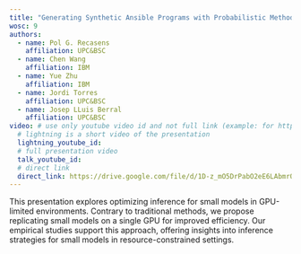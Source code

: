 ```yaml
---
title: "Generating Synthetic Ansible Programs with Probabilistic Methods"
wosc: 9
authors:
  - name: Pol G. Recasens
    affiliation: UPC&BSC
  - name: Chen Wang 
    affiliation: IBM
  - name: Yue Zhu
    affiliation: IBM
  - name: Jordi Torres
    affiliation: UPC&BSC
  - name: Josep LLuis Berral
    affiliation: UPC&BSC
video: # use only youtube video id and not full link (example: for https://www.youtube.com/watch?v=xcJtL7QggTI, id is xcJtL7QggTI)
  # lightning is a short video of the presentation
  lightning_youtube_id: 
  # full presentation video
  talk_youtube_id: 
  # direct link
  direct_link: https://drive.google.com/file/d/1D-z_mO5DrPabO2eE6LAbmrOuUQdTrLhd/view
---
```


This presentation explores optimizing inference for small models in GPU-limited environments. Contrary to traditional methods, we propose replicating small models on a single GPU for improved efficiency. Our empirical studies support this approach, offering insights into inference strategies for small models in resource-constrained settings.	